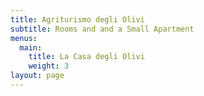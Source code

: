 ```yaml
---
title: Agriturismo degli Olivi
subtitle: Rooms and and a Small Apartment
menus:
  main:
    title: La Casa degli Olivi
    weight: 3
layout: page
---
```


